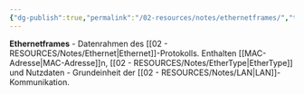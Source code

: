 ```yaml
---
{"dg-publish":true,"permalink":"/02-resources/notes/ethernetframes/","tags":["protokoll/rahmen","ethernet/struktur","informatik/netzwerk"],"noteIcon":"","updated":"2025-09-10T16:35:16.000+02:00"}
---
```



**Ethernetframes** - Datenrahmen des [[02 - RESOURCES/Notes/Ethernet\|Ethernet]]-Protokolls.
Enthalten [[MAC-Adresse\|MAC-Adresse]]n, [[02 - RESOURCES/Notes/EtherType\|EtherType]] und Nutzdaten - Grundeinheit der [[02 - RESOURCES/Notes/LAN\|LAN]]-Kommunikation.